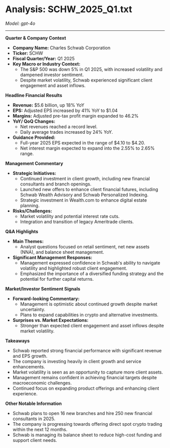 # Analysis: SCHW_2025_Q1.txt

*Model: gpt-4o*

---

**Quarter & Company Context**

- **Company Name:** Charles Schwab Corporation
- **Ticker:** SCHW
- **Fiscal Quarter/Year:** Q1 2025
- **Key Macro or Industry Context:**
  - The S&P 500 was down 5% in Q1 2025, with increased volatility and dampened investor sentiment.
  - Despite market volatility, Schwab experienced significant client engagement and asset inflows.

**Headline Financial Results**

- **Revenue:** $5.6 billion, up 18% YoY
- **EPS:** Adjusted EPS increased by 41% YoY to $1.04
- **Margins:** Adjusted pre-tax profit margin expanded to 46.2%
- **YoY/ QoQ Changes:**
  - Net revenues reached a record level.
  - Daily average trades increased by 24% YoY.
- **Guidance Provided:**
  - Full-year 2025 EPS expected in the range of $4.10 to $4.20.
  - Net interest margin expected to expand into the 2.55% to 2.65% range.

**Management Commentary**

- **Strategic Initiatives:**
  - Continued investment in client growth, including new financial consultants and branch openings.
  - Launched new offers to enhance client financial futures, including Schwab Wealth Advisory and Schwab Personalized Indexing.
  - Strategic investment in Wealth.com to enhance digital estate planning.
- **Risks/Challenges:**
  - Market volatility and potential interest rate cuts.
  - Integration and transition of legacy Ameritrade clients.

**Q&A Highlights**

- **Main Themes:**
  - Analyst questions focused on retail sentiment, net new assets (NNA), and balance sheet management.
- **Significant Management Responses:**
  - Management expressed confidence in Schwab's ability to navigate volatility and highlighted robust client engagement.
  - Emphasized the importance of a diversified funding strategy and the potential for further capital returns.

**Market/Investor Sentiment Signals**

- **Forward-looking Commentary:**
  - Management is optimistic about continued growth despite market uncertainty.
  - Plans to expand capabilities in crypto and alternative investments.
- **Surprises vs. Market Expectations:**
  - Stronger than expected client engagement and asset inflows despite market volatility.

**Takeaways**

- Schwab reported strong financial performance with significant revenue and EPS growth.
- The company is investing heavily in client growth and service enhancements.
- Market volatility is seen as an opportunity to capture more client assets.
- Management remains confident in achieving financial targets despite macroeconomic challenges.
- Continued focus on expanding product offerings and enhancing client experience.

**Other Notable Information**

- Schwab plans to open 16 new branches and hire 250 new financial consultants in 2025.
- The company is progressing towards offering direct spot crypto trading within the next 12 months.
- Schwab is managing its balance sheet to reduce high-cost funding and support client needs.